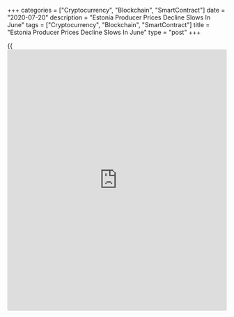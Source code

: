 +++
categories = ["Cryptocurrency", "Blockchain", "SmartContract"]
date = "2020-07-20"
description = "Estonia Producer Prices Decline Slows In June"
tags = ["Cryptocurrency", "Blockchain", "SmartContract"]
title = "Estonia Producer Prices Decline Slows In June"
type = "post"
+++

{{<iframe id="large-banner" src="https://www.bounty.group/#slide=26.0" width="100%" height="600" scrolling="no" style="border: 0px solid rgb(216, 221, 230); border-radius: 3px;">}}

Estonia's producer prices declined at a softer pace in June, data from
Statistics Estonia showed on Monday.

The producer price index declined 2.3 percent year-on-year in June,
following a 3.9 percent fall in May.

Prices of manufacturing fell 2.1 percent annually in June. Prices for
electricity, gas, steam and air conditioning supply, and water supply
declined 7.3 percent and 9.0 percent, respectively.

Meanwhile, prices for mining and quarrying industry grew 2.3 percent.

"The index was affected more than average by price decrease in the
production of electronic equipment and fuel oils, in electricity and
heat energy supply and in the production of chemicals and chemical
products as well as by price increase in the manufacture of metal
products and food products," Eveli Sokman, leading analyst at Statistics
Estonia, said.

On a month-on-month basis, producer prices rose 1.7 percent in June,
following a 0.1 percent increase in the preceding month.

Import prices rose 2.3 percent monthly in June and declined 6.8 percent
from a year ago.

Export prices increased 1.4 percent monthly in June and fell 6.2 percent
annually.

For comments and feedback [contact](https://www.playgroundfx.com/contact/): editorial@rtt[news](https://www.letsplayfx.com/blog/forex-news-website/).com

[Economic News][1]

 **What parts of the world are seeing the best (and worst) economic
performances lately? Click[here][2] to check out our [Econ Scorecard][2]
and find out! See up-to-the-moment [ranking](https://www.playgroundfx.com/blog/crypto-exchange-ranking/)s for the best and worst
performers in [GDP][3], [unemployment rate][4], [inflation][5] and much
more.**

   1. www.rtt[news](https://www.letsplayfx.com/blog/forex-news-website/).com/Content/EconomicNews.aspx
   2. www.rtt[news](https://www.letsplayfx.com/blog/forex-news-website/).com/economic-scorecard/world-rank/PPI/highest-performance.aspx
   3. www.rtt[news](https://www.letsplayfx.com/blog/forex-news-website/).com/economic-scorecard/world-rank/GDP/highest-performance.aspx
   4. www.rtt[news](https://www.letsplayfx.com/blog/forex-news-website/).com/economic-scorecard/world-rank/unemployment-rate/lowest-performance.aspx
   5. www.rtt[news](https://www.letsplayfx.com/blog/forex-news-website/).com/economic-scorecard/world-rank/CPI/highest-performance.aspx